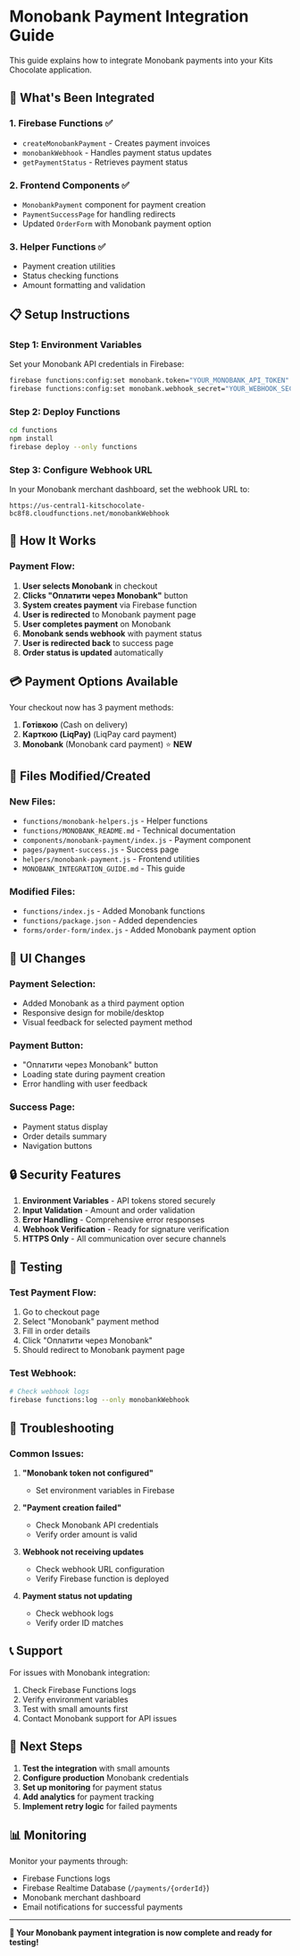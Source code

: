 # Monobank Payment Integration Guide

This guide explains how to integrate Monobank payments into your Kits Chocolate application.

## 🚀 **What's Been Integrated**

### 1. **Firebase Functions** ✅
- `createMonobankPayment` - Creates payment invoices
- `monobankWebhook` - Handles payment status updates
- `getPaymentStatus` - Retrieves payment status

### 2. **Frontend Components** ✅
- `MonobankPayment` component for payment creation
- `PaymentSuccessPage` for handling redirects
- Updated `OrderForm` with Monobank payment option

### 3. **Helper Functions** ✅
- Payment creation utilities
- Status checking functions
- Amount formatting and validation

## 📋 **Setup Instructions**

### Step 1: Environment Variables
Set your Monobank API credentials in Firebase:

```bash
firebase functions:config:set monobank.token="YOUR_MONOBANK_API_TOKEN"
firebase functions:config:set monobank.webhook_secret="YOUR_WEBHOOK_SECRET"
```

### Step 2: Deploy Functions
```bash
cd functions
npm install
firebase deploy --only functions
```

### Step 3: Configure Webhook URL
In your Monobank merchant dashboard, set the webhook URL to:
```
https://us-central1-kitschocolate-bc8f8.cloudfunctions.net/monobankWebhook
```

## 🎯 **How It Works**

### Payment Flow:
1. **User selects Monobank** in checkout
2. **Clicks "Оплатити через Monobank"** button
3. **System creates payment** via Firebase function
4. **User is redirected** to Monobank payment page
5. **User completes payment** on Monobank
6. **Monobank sends webhook** with payment status
7. **User is redirected back** to success page
8. **Order status is updated** automatically

## 💳 **Payment Options Available**

Your checkout now has 3 payment methods:

1. **Готівкою** (Cash on delivery)
2. **Карткою (LiqPay)** (LiqPay card payment)
3. **Monobank** (Monobank card payment) ⭐ **NEW**

## 🔧 **Files Modified/Created**

### New Files:
- `functions/monobank-helpers.js` - Helper functions
- `functions/MONOBANK_README.md` - Technical documentation
- `components/monobank-payment/index.js` - Payment component
- `pages/payment-success.js` - Success page
- `helpers/monobank-payment.js` - Frontend utilities
- `MONOBANK_INTEGRATION_GUIDE.md` - This guide

### Modified Files:
- `functions/index.js` - Added Monobank functions
- `functions/package.json` - Added dependencies
- `forms/order-form/index.js` - Added Monobank payment option

## 🎨 **UI Changes**

### Payment Selection:
- Added Monobank as a third payment option
- Responsive design for mobile/desktop
- Visual feedback for selected payment method

### Payment Button:
- "Оплатити через Monobank" button
- Loading state during payment creation
- Error handling with user feedback

### Success Page:
- Payment status display
- Order details summary
- Navigation buttons

## 🔒 **Security Features**

1. **Environment Variables** - API tokens stored securely
2. **Input Validation** - Amount and order validation
3. **Error Handling** - Comprehensive error responses
4. **Webhook Verification** - Ready for signature verification
5. **HTTPS Only** - All communication over secure channels

## 📱 **Testing**

### Test Payment Flow:
1. Go to checkout page
2. Select "Monobank" payment method
3. Fill in order details
4. Click "Оплатити через Monobank"
5. Should redirect to Monobank payment page

### Test Webhook:
```bash
# Check webhook logs
firebase functions:log --only monobankWebhook
```

## 🐛 **Troubleshooting**

### Common Issues:

1. **"Monobank token not configured"**
   - Set environment variables in Firebase

2. **"Payment creation failed"**
   - Check Monobank API credentials
   - Verify order amount is valid

3. **Webhook not receiving updates**
   - Check webhook URL configuration
   - Verify Firebase function is deployed

4. **Payment status not updating**
   - Check webhook logs
   - Verify order ID matches

## 📞 **Support**

For issues with Monobank integration:

1. Check Firebase Functions logs
2. Verify environment variables
3. Test with small amounts first
4. Contact Monobank support for API issues

## 🎉 **Next Steps**

1. **Test the integration** with small amounts
2. **Configure production** Monobank credentials
3. **Set up monitoring** for payment status
4. **Add analytics** for payment tracking
5. **Implement retry logic** for failed payments

## 📊 **Monitoring**

Monitor your payments through:

- Firebase Functions logs
- Firebase Realtime Database (`/payments/{orderId}`)
- Monobank merchant dashboard
- Email notifications for successful payments

---

**🎯 Your Monobank payment integration is now complete and ready for testing!**
